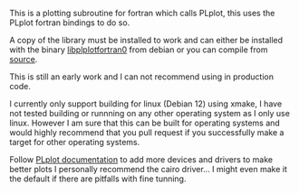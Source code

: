 This is a plotting subroutine for fortran which calls PLplot, this uses the PLplot fortran bindings to do so.

A copy of the library must be installed to work and can either be installed with the binary [libplplotfortran0](https://packages.debian.org/testing/libs/libplplotfortran0) from debian or you can compile from [source](https://sourceforge.net/p/plplot/plplot/ci/master/tree/).

This is still an early work and I can not recommend using in production code.

I currently only support building for linux (Debian 12) using xmake, I have not tested building or runnning on any other operating system as I only use linux. However I am sure that this can be built for operating systems and would highly recommend that you pull request if you successfully make a target for other operating systems.

Follow [PLplot documentation](http://plplot.org/docbook-manual/plplot-html-5.15.0) to add more devices and drivers to make better plots I personally recommend the cairo driver... I might even make it the default if there are pitfalls with fine tunning.
